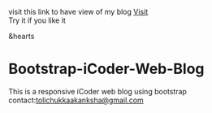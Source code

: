 visit this link to have view of my blog <a href="https://tolichukkaakanksha.github.io/Bootstrap-iCoder-Web-Blog/">Visit</a><br>
Try it if you like it <p>&hearts</p>
# Bootstrap-iCoder-Web-Blog
This is a responsive iCoder web blog using bootstrap<br>
contact:tolichukkaakanksha@gmail.com
